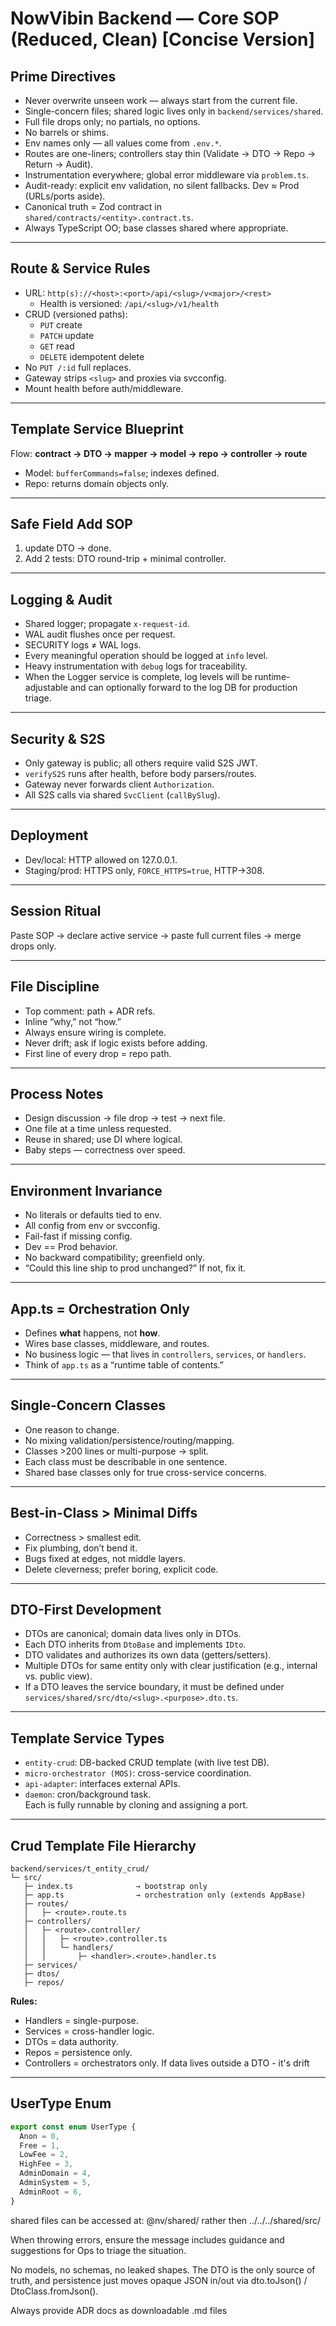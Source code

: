 # NowVibin Backend — Core SOP (Reduced, Clean) [Concise Version]

## Prime Directives

- Never overwrite unseen work — always start from the current file.
- Single-concern files; shared logic lives only in `backend/services/shared`.
- Full file drops only; no partials, no options.
- No barrels or shims.
- Env names only — all values come from `.env.*`.
- Routes are one-liners; controllers stay thin (Validate → DTO → Repo → Return → Audit).
- Instrumentation everywhere; global error middleware via `problem.ts`.
- Audit-ready: explicit env validation, no silent fallbacks. Dev ≈ Prod (URLs/ports aside).
- Canonical truth = Zod contract in `shared/contracts/<entity>.contract.ts`.
- Always TypeScript OO; base classes shared where appropriate.

---

## Route & Service Rules

- URL: `http(s)://<host>:<port>/api/<slug>/v<major>/<rest>`
  - Health is versioned: `/api/<slug>/v1/health`
- CRUD (versioned paths):
  - `PUT` create
  - `PATCH` update
  - `GET` read
  - `DELETE` idempotent delete
- No `PUT /:id` full replaces.
- Gateway strips `<slug>` and proxies via svcconfig.
- Mount health before auth/middleware.

---

## Template Service Blueprint

Flow: **contract → DTO → mapper → model → repo → controller → route**

- Model: `bufferCommands=false`; indexes defined.
- Repo: returns domain objects only.

---

## Safe Field Add SOP

1. update DTO → done.
2. Add 2 tests: DTO round-trip + minimal controller.

---

## Logging & Audit

- Shared logger; propagate `x-request-id`.
- WAL audit flushes once per request.
- SECURITY logs ≠ WAL logs.
- Every meaningful operation should be logged at `info` level.
- Heavy instrumentation with `debug` logs for traceability.
- When the Logger service is complete, log levels will be runtime-adjustable and can optionally forward to the log DB for production triage.

---

## Security & S2S

- Only gateway is public; all others require valid S2S JWT.
- `verifyS2S` runs after health, before body parsers/routes.
- Gateway never forwards client `Authorization`.
- All S2S calls via shared `SvcClient` (`callBySlug`).

---

## Deployment

- Dev/local: HTTP allowed on 127.0.0.1.
- Staging/prod: HTTPS only, `FORCE_HTTPS=true`, HTTP→308.

---

## Session Ritual

Paste SOP → declare active service → paste full current files → merge drops only.

---

## File Discipline

- Top comment: path + ADR refs.
- Inline “why,” not “how.”
- Always ensure wiring is complete.
- Never drift; ask if logic exists before adding.
- First line of every drop = repo path.

---

## Process Notes

- Design discussion → file drop → test → next file.
- One file at a time unless requested.
- Reuse in shared; use DI where logical.
- Baby steps — correctness over speed.

---

## Environment Invariance

- No literals or defaults tied to env.
- All config from env or svcconfig.
- Fail-fast if missing config.
- Dev == Prod behavior.
- No backward compatibility; greenfield only.
- “Could this line ship to prod unchanged?” If not, fix it.

---

## App.ts = Orchestration Only

- Defines **what** happens, not **how**.
- Wires base classes, middleware, and routes.
- No business logic — that lives in `controllers`, `services`, or `handlers`.
- Think of `app.ts` as a “runtime table of contents.”

---

## Single-Concern Classes

- One reason to change.
- No mixing validation/persistence/routing/mapping.
- Classes >200 lines or multi-purpose → split.
- Each class must be describable in one sentence.
- Shared base classes only for true cross-service concerns.

---

## Best-in-Class > Minimal Diffs

- Correctness > smallest edit.
- Fix plumbing, don’t bend it.
- Bugs fixed at edges, not middle layers.
- Delete cleverness; prefer boring, explicit code.

---

## DTO-First Development

- DTOs are canonical; domain data lives only in DTOs.
- Each DTO inherits from `DtoBase` and implements `IDto`.
- DTO validates and authorizes its own data (getters/setters).
- Multiple DTOs for same entity only with clear justification (e.g., internal vs. public view).
- If a DTO leaves the service boundary, it must be defined under `services/shared/src/dto/<slug>.<purpose>.dto.ts`.

---

## Template Service Types

- `entity-crud`: DB-backed CRUD template (with live test DB).
- `micro-orchestrator (MOS)`: cross-service coordination.
- `api-adapter`: interfaces external APIs.
- `daemon`: cron/background task.  
  Each is fully runnable by cloning and assigning a port.

---

## Crud Template File Hierarchy

```
backend/services/t_entity_crud/
└─ src/
   ├─ index.ts              → bootstrap only
   ├─ app.ts                → orchestration only (extends AppBase)
   ├─ routes/
   │   ├─ <route>.route.ts
   ├─ controllers/
   │   ├─ <route>.controller/
   │   │   ├─ <route>.controller.ts
   │   │   └─ handlers/
   │   │       ├─ <handler>.<route>.handler.ts
   ├─ services/
   ├─ dtos/
   ├─ repos/
```

**Rules:**

- Handlers = single-purpose.
- Services = cross-handler logic.
- DTOs = data authority.
- Repos = persistence only.
- Controllers = orchestrators only.
  If data lives outside a DTO - it's drift

---

## UserType Enum

```ts
export const enum UserType {
  Anon = 0,
  Free = 1,
  LowFee = 2,
  HighFee = 3,
  AdminDomain = 4,
  AdminSystem = 5,
  AdminRoot = 6,
}
```

shared files can be accessed at:
@nv/shared/
rather then ../../../shared/src/

When throwing errors, ensure the message includes guidance and suggestions for Ops
to triage the situation.

No models, no schemas, no leaked shapes. The DTO is the only source of truth, and persistence just moves opaque JSON in/out via dto.toJson() / DtoClass.fromJson().

Always provide ADR docs as downloadable .md files

